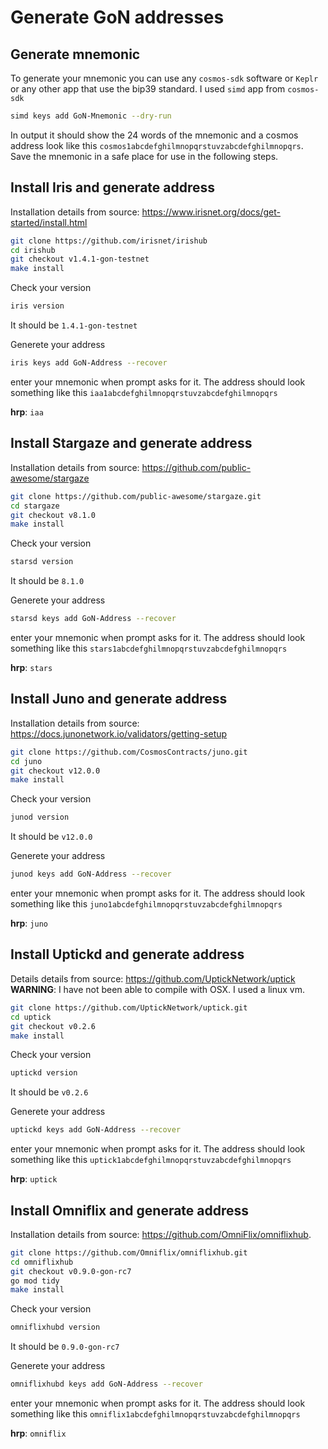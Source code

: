 # Generate GoN addresses

## Generate mnemonic

To generate your mnemonic you can use any `cosmos-sdk` software or `Keplr` or any other app that use the bip39 standard. I used `simd` app from `cosmos-sdk`

```bash
simd keys add GoN-Mnemonic --dry-run
```

In output it should show the 24 words of the mnemonic and a cosmos address look like this `cosmos1abcdefghilmnopqrstuvzabcdefghilmnopqrs`. Save the mnemonic in a safe place for use in the following steps.


## Install Iris and generate address

Installation details from source: https://www.irisnet.org/docs/get-started/install.html


```bash
git clone https://github.com/irisnet/irishub
cd irishub
git checkout v1.4.1-gon-testnet
make install
```
Check your version
```bash
iris version
```

It should be `1.4.1-gon-testnet`


Generete your address

```bash
iris keys add GoN-Address --recover
```

enter your mnemonic when prompt asks for it. The address should look something like this `iaa1abcdefghilmnopqrstuvzabcdefghilmnopqrs`

**hrp**: `iaa`



## Install Stargaze and generate address

Installation details from source: https://github.com/public-awesome/stargaze

```bash
git clone https://github.com/public-awesome/stargaze.git
cd stargaze
git checkout v8.1.0
make install
```
Check your version
```bash
starsd version
```

It should be `8.1.0`

Generete your address

```bash
starsd keys add GoN-Address --recover
```

enter your mnemonic when prompt asks for it. The address should look something like this `stars1abcdefghilmnopqrstuvzabcdefghilmnopqrs`


**hrp**: `stars`



## Install Juno and generate address

Installation details from source: https://docs.junonetwork.io/validators/getting-setup

```bash
git clone https://github.com/CosmosContracts/juno.git
cd juno
git checkout v12.0.0
make install
```

Check your version
```bash
junod version
```

It should be `v12.0.0`

Generete your address

```bash
junod keys add GoN-Address --recover
```

enter your mnemonic when prompt asks for it. The address should look something like this `juno1abcdefghilmnopqrstuvzabcdefghilmnopqrs`


**hrp**: `juno`



## Install Uptickd and generate address

Details details from source: https://github.com/UptickNetwork/uptick
**WARNING**: I have not been able to compile with OSX. I used a linux vm.

```bash
git clone https://github.com/UptickNetwork/uptick.git
cd uptick
git checkout v0.2.6
make install
```

Check your version
```bash
uptickd version
```

It should be `v0.2.6`


Generete your address

```bash
uptickd keys add GoN-Address --recover
```

enter your mnemonic when prompt asks for it. The address should look something like this `uptick1abcdefghilmnopqrstuvzabcdefghilmnopqrs`



**hrp**: `uptick`

## Install Omniflix and generate address


Installation details from source: https://github.com/OmniFlix/omniflixhub.


```bash
git clone https://github.com/Omniflix/omniflixhub.git
cd omniflixhub
git checkout v0.9.0-gon-rc7
go mod tidy
make install
```

Check your version
```bash
omniflixhubd version
```

It should be `0.9.0-gon-rc7`


Generete your address

```bash
omniflixhubd keys add GoN-Address --recover
```

enter your mnemonic when prompt asks for it. The address should look something like this `omniflix1abcdefghilmnopqrstuvzabcdefghilmnopqrs`


**hrp**: `omniflix`




